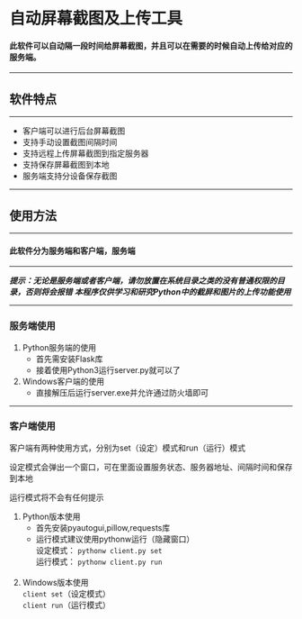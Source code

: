 # 自动屏幕截图及上传工具
#### 此软件可以自动隔一段时间给屏幕截图，并且可以在需要的时候自动上传给对应的服务端。
***
## 软件特点
***
* 客户端可以进行后台屏幕截图
* 支持手动设置截图间隔时间
* 支持远程上传屏幕截图到指定服务器
* 支持保存屏幕截图到本地
* 服务端支持分设备保存截图
***
## 使用方法
***
#### 此软件分为服务端和客户端，服务端
***
***提示：无论是服务端或者客户端，请勿放置在系统目录之类的没有普通权限的目录，否则将会报错***
***本程序仅供学习和研究Python中的截屏和图片的上传功能使用***
***
### 服务端使用
1. Python服务端的使用
    - 首先需安装Flask库
    - 接着使用Python3运行server.py就可以了
2. Windows客户端的使用
    - 直接解压后运行server.exe并允许通过防火墙即可
***
### 客户端使用
客户端有两种使用方式，分别为set（设定）模式和run（运行）模式

设定模式会弹出一个窗口，可在里面设置服务状态、服务器地址、间隔时间和保存到本地

运行模式将不会有任何提示
1. Python版本使用
    - 首先安装pyautogui,pillow,requests库
    - 运行模式建议使用pythonw运行（隐藏窗口）<br>
    设定模式：
    `pythonw client.py set`<br>
    运行模式：
    `pythonw client.py run`
    <br>
2. Windows版本使用
    <br>
    `client set`（设定模式）
    <br>
    `client run`（运行模式）
